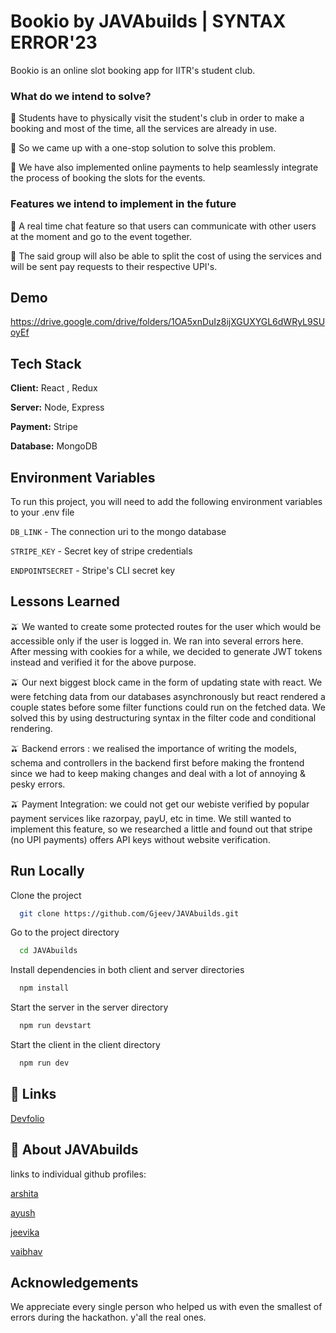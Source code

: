 
# Bookio by JAVAbuilds | SYNTAX ERROR'23

Bookio is an online slot booking app for IITR's student club. 

### What do we intend to solve?
🍡 Students have to physically visit the student's club in order to make a booking and most of the time, all the services are already in use.

🍡 So we came up with a one-stop solution to solve this problem.

🍡 We have also implemented online payments to help seamlessly integrate the process of booking the slots for the events.
 

### Features we intend to implement in the future
🦕 A real time chat feature so that users can communicate with other users at the moment and go to the event together.

🦕 The said group will also be able to split the cost of using the services and will be sent pay requests to their respective UPI's.

## Demo

https://drive.google.com/drive/folders/1OA5xnDuIz8ijXGUXYGL6dWRyL9SUoyEf


## Tech Stack

**Client:** React , Redux

**Server:** Node, Express

**Payment:** Stripe

**Database:** MongoDB

## Environment Variables

To run this project, you will need to add the following environment variables to your .env file

`DB_LINK` - The connection uri to the mongo database

`STRIPE_KEY` - Secret key of stripe credentials

`ENDPOINTSECRET` - Stripe's CLI secret key


## Lessons Learned
🫒 We wanted to create some protected routes for the user which would be accessible only if the user is logged in. We ran into several errors here. After messing with cookies for a while, we decided to generate JWT tokens instead and verified it for the above purpose.

🫒 Our next biggest block came in the form of updating state with react. We were fetching data from our databases asynchronously but react rendered a couple states before some filter functions could run on the fetched data. We solved this by using destructuring syntax in the filter code and conditional rendering.

🫒 Backend errors : we realised the importance of writing the models, schema and controllers in the backend first before making the frontend since we had to keep making changes and deal with a lot of annoying & pesky errors.

🫒 Payment Integration: we could not get our webiste verified by popular payment services like razorpay, payU, etc in time. We still wanted to implement this feature, so we researched a little and found out that stripe (no UPI payments) offers API keys without website verification.
## Run Locally

Clone the project

```bash
  git clone https://github.com/Gjeev/JAVAbuilds.git
```

Go to the project directory

```bash
  cd JAVAbuilds
```

Install dependencies in both client and server directories

```bash
  npm install
```

Start the server in the server directory

```bash
  npm run devstart
```

Start the client in the client directory

```bash
  npm run dev
```


## 🔗 Links
[Devfolio](https://devfolio.co/projects/bookio-by-javabuilds-4937)



## 🚀 About JAVAbuilds
links to individual github profiles:

[arshita](https://github.com/ArshDawra)

[ayush](https://github.com/Ayush0Chaudhary)

[jeevika](https://github.com/Gjeev)

[vaibhav](https://github.com/psionic08)


## Acknowledgements
We appreciate every single person who helped us with even the smallest of errors during the hackathon. y'all the real ones.

